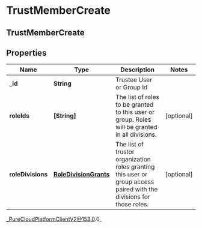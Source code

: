 # TrustMemberCreate

## TrustMemberCreate

## Properties

|Name | Type | Description | Notes|
|------------ | ------------- | ------------- | -------------|
| **_id** | **String** | Trustee User or Group Id | |
| **roleIds** | **[String]** | The list of roles to be granted to this user or group. Roles will be granted in all divisions. | [optional] |
| **roleDivisions** | [**RoleDivisionGrants**](RoleDivisionGrants) | The list of trustor organization roles granting this user or group access paired with the divisions for those roles. | [optional] |



_PureCloudPlatformClientV2@153.0.0_
